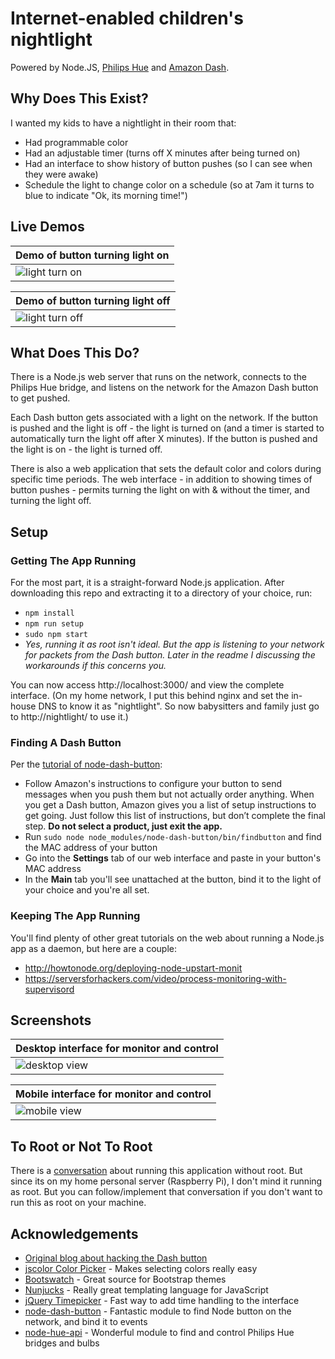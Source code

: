 # Internet-enabled children's nightlight
Powered by Node.JS, [Philips Hue](http://www2.meethue.com/en-us/) and [Amazon Dash](https://www.amazon.com/oc/dash-button).

## Why Does This Exist?
I wanted my kids to have a nightlight in their room that:

* Had programmable color
* Had an adjustable timer (turns off X minutes after being turned on)
* Had an interface to show history of button pushes (so I can see when they were awake)
* Schedule the light to change color on a schedule (so at 7am it turns to blue to indicate "Ok, its morning time!")

## Live Demos
| Demo of button turning light on  |
| -------------------------------- |
| ![light turn on](https://cloud.githubusercontent.com/assets/70704/12696100/d261de2c-c726-11e5-9022-74036dab6a3a.gif) |

| Demo of button turning light off |
| -------------------------------- |
| ![light turn off](https://cloud.githubusercontent.com/assets/70704/12696097/d25e4ab4-c726-11e5-91a0-861b13149c83.gif) |


## What Does This Do?
There is a Node.js web server that runs on the network, connects to the Philips Hue bridge, and listens on the network for the Amazon Dash button to get pushed.

Each Dash button gets associated with a light on the network. If the button is pushed and the light is off - the light is turned on (and a timer is started to automatically turn the light off after X minutes). If the button is pushed and the light is on - the light is turned off.

There is also a web application that sets the default color and colors during specific time periods. The web interface - in addition to showing times of button pushes - permits turning the light on with & without the timer, and turning the light off.

## Setup
### Getting The App Running
For the most part, it is a straight-forward Node.js application. After downloading this repo and extracting it to a directory of your choice, run:

* `npm install`
* `npm run setup`
* `sudo npm start`
 * *Yes, running it as root isn't ideal. But the app is listening to your network for packets from the Dash button. Later in the readme I discussing the workarounds if this concerns you.*

You can now access http://localhost:3000/ and view the complete interface. (On my home network, I put this behind nginx and set the in-house DNS to know it as "nightlight". So now babysitters and family just go to http://nightlight/ to use it.)

### Finding A Dash Button
Per the [tutorial of node-dash-button](https://github.com/hortinstein/node-dash-button/):

* Follow Amazon's instructions to configure your button to send messages when you push them but not actually order anything. When you get a Dash button, Amazon gives you a list of setup instructions to get going. Just follow this list of instructions, but don’t complete the final step. **Do not select a product, just exit the app.**
* Run `sudo node node_modules/node-dash-button/bin/findbutton` and find the MAC address of your button
* Go into the **Settings** tab of our web interface and paste in your button's MAC address
* In the **Main** tab you'll see unattached at the button, bind it to the light of your choice and you're all set.

### Keeping The App Running
You'll find plenty of other great tutorials on the web about running a Node.js app as a daemon, but here are a couple:

* http://howtonode.org/deploying-node-upstart-monit
* https://serversforhackers.com/video/process-monitoring-with-supervisord

## Screenshots
| Desktop interface for monitor and control |
| ----------------------------------------- |
| ![desktop view](https://cloud.githubusercontent.com/assets/70704/12696098/d260035e-c726-11e5-8297-27ffc765358d.png) |

| Mobile interface for monitor and control |
| ---------------------------------------- |
| ![mobile view](https://cloud.githubusercontent.com/assets/70704/12696099/d26159b6-c726-11e5-8952-de1e04d173e4.png) |

## To Root or Not To Root
There is a [conversation](https://github.com/hortinstein/node-dash-button/issues/15) about running this application without root. But since its on my home personal server (Raspberry Pi), I don't mind it running as root. But you can follow/implement that conversation if you don't want to run this as root on your machine.

## Acknowledgements
* [Original blog about hacking the Dash button](https://medium.com/p/794214b0bdd8)
* [jscolor Color Picker](http://jscolor.com/) - Makes selecting colors really easy
* [Bootswatch](https://bootswatch.com/) - Great source for Bootstrap themes
* [Nunjucks](https://mozilla.github.io/nunjucks/) - Really great templating language for JavaScript
* [jQuery Timepicker](https://github.com/jonthornton/jquery-timepicker) - Fast way to add time handling to the interface
* [node-dash-button](https://github.com/hortinstein/node-dash-button) - Fantastic module to find Node button on the network, and bind it to events
* [node-hue-api](https://github.com/peter-murray/node-hue-api) - Wonderful module to find and control Philips Hue bridges and bulbs
